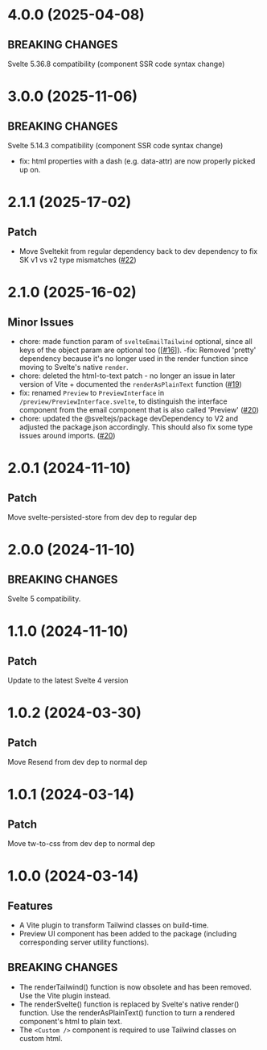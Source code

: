 # 4.0.0 (2025-04-08)

## BREAKING CHANGES

Svelte 5.36.8 compatibility (component SSR code syntax change)

# 3.0.0 (2025-11-06)

## BREAKING CHANGES

Svelte 5.14.3 compatibility (component SSR code syntax change)

- fix: html properties with a dash (e.g. data-attr) are now properly picked up on.

# 2.1.1 (2025-17-02)

## Patch

- Move Sveltekit from regular dependency back to dev dependency to fix SK v1 vs v2 type mismatches ([#22](https://github.com/steveninety/svelte-email-tailwind/issues/22))

# 2.1.0 (2025-16-02)

## Minor Issues

- chore: made function param of `svelteEmailTailwind` optional, since all keys of the object param are optional too ([[#16](https://github.com/steveninety/svelte-email-tailwind/issues/16)]).
  -fix: Removed 'pretty' dependency because it's no longer used in the render function since moving to Svelte's native `render`.
- chore: deleted the html-to-text patch - no longer an issue in later version of Vite + documented the `renderAsPlainText` function ([#19](https://github.com/steveninety/svelte-email-tailwind/issues/19))
- fix: renamed `Preview` to `PreviewInterface` in `/preview/PreviewInterface.svelte`, to distinguish the interface component from the email component that is also called 'Preview' ([#20](https://github.com/steveninety/svelte-email-tailwind/issues/20))
- chore: updated the @sveltejs/package devDependency to V2 and adjusted the package.json accordingly. This should also fix some type issues around imports. ([#20](https://github.com/steveninety/svelte-email-tailwind/issues/20))

# 2.0.1 (2024-11-10)

## Patch

Move svelte-persisted-store from dev dep to regular dep

# 2.0.0 (2024-11-10)

## BREAKING CHANGES

Svelte 5 compatibility.

# 1.1.0 (2024-11-10)

## Patch

Update to the latest Svelte 4 version

# 1.0.2 (2024-03-30)

## Patch

Move Resend from dev dep to normal dep

# 1.0.1 (2024-03-14)

## Patch

Move tw-to-css from dev dep to normal dep

# 1.0.0 (2024-03-14)

## Features

- A Vite plugin to transform Tailwind classes on build-time.
- Preview UI component has been added to the package (including corresponding server utility functions).

## BREAKING CHANGES

- The renderTailwind() function is now obsolete and has been removed. Use the Vite plugin instead.
- The renderSvelte() function is replaced by Svelte's native render() function. Use the renderAsPlainText() function to turn a rendered component's html to plain text.
- The `<Custom />` component is required to use Tailwind classes on custom html.
